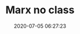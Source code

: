 ---
date: 2020-07-05 06:27:23
title: Marx no class
description: Karl Marx never used HTML classes. Marx uses only inline styles
category: benove
background: '#230187'
featuredImage: ../static/assets/img/benove/marx-no-class.png
colab55: https://www.colab55.com/@benove/tees/marx-no-class-html
redbubble: https://www.redbubble.com/shop/ap/51678683
society6: https://society6.com/product/marx-no-class-only-inline-styles3057045_print?sku=s6-14311350p4a1v45
---